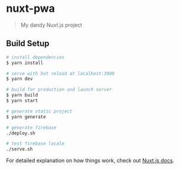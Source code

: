 # nuxt-pwa

> My dandy Nuxt.js project

## Build Setup

```bash
# install dependencies
$ yarn install

# serve with hot reload at localhost:3000
$ yarn dev

# build for production and launch server
$ yarn build
$ yarn start

# generate static project
$ yarn generate

# generate firebase
./deploy.sh

# test firebase locale
./serve.sh
```

For detailed explanation on how things work, check out [Nuxt.js docs](https://nuxtjs.org).
